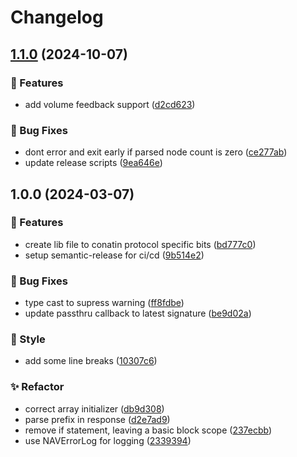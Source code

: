 # Changelog

## [1.1.0](https://github.com/Norgate-AV/NAVDatabase.Amx.LightwareLW3/compare/v1.0.0...v1.1.0) (2024-10-07)

### 🌟 Features

-   add volume feedback support ([d2cd623](https://github.com/Norgate-AV/NAVDatabase.Amx.LightwareLW3/commit/d2cd6230c42b60305dfc89282aa15e3a76decefe))

### 🐛 Bug Fixes

-   dont error and exit early if parsed node count is zero ([ce277ab](https://github.com/Norgate-AV/NAVDatabase.Amx.LightwareLW3/commit/ce277ab47770fd8d14fa4fa1aa2b9458cdb90e45))
-   update release scripts ([9ea646e](https://github.com/Norgate-AV/NAVDatabase.Amx.LightwareLW3/commit/9ea646efe2efcc15fd525c76c250c4b8a0a883e0))

## 1.0.0 (2024-03-07)

### 🌟 Features

-   create lib file to conatin protocol specific bits ([bd777c0](https://github.com/Norgate-AV/NAVDatabase.Amx.LightwareLW3/commit/bd777c053c4f0628aecc9d91e5df584b84d47000))
-   setup semantic-release for ci/cd ([9b514e2](https://github.com/Norgate-AV/NAVDatabase.Amx.LightwareLW3/commit/9b514e24860afb0fb14412317debcf670f7ae3d3))

### 🐛 Bug Fixes

-   type cast to supress warning ([ff8fdbe](https://github.com/Norgate-AV/NAVDatabase.Amx.LightwareLW3/commit/ff8fdbe20205258af333d5fbf1fc9f89a6b05f81))
-   update passthru callback to latest signature ([be9d02a](https://github.com/Norgate-AV/NAVDatabase.Amx.LightwareLW3/commit/be9d02a34f188164436b1ac17cbd02fcc48b85c1))

### 💅 Style

-   add some line breaks ([10307c6](https://github.com/Norgate-AV/NAVDatabase.Amx.LightwareLW3/commit/10307c6c3ad41bdb05a9264062da9eec2ca98e5c))

### ✨ Refactor

-   correct array initializer ([db9d308](https://github.com/Norgate-AV/NAVDatabase.Amx.LightwareLW3/commit/db9d308e145d15b04b856d84fba0eb4ecbbb7f79))
-   parse prefix in response ([d2e7ad9](https://github.com/Norgate-AV/NAVDatabase.Amx.LightwareLW3/commit/d2e7ad910abf1d19f599f4aff4c331e41e5283bc))
-   remove if statement, leaving a basic block scope ([237ecbb](https://github.com/Norgate-AV/NAVDatabase.Amx.LightwareLW3/commit/237ecbb8e56feeab6248a231728b4e76cdd2f8ee))
-   use NAVErrorLog for logging ([2339394](https://github.com/Norgate-AV/NAVDatabase.Amx.LightwareLW3/commit/2339394f23b78c10d408f39bed49337898d96843))

